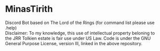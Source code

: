 # MinasTirith
Discord Bot based on The Lord of the Rings (for command list please use .help)
<br>
Disclaimer: To my knowledge, this use of intellectual property beloning to the JRR Tolkien estate is fair use under US Law. Code is under the GNU General Purpose License, version III, linked in the above repository.
